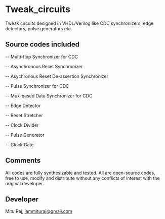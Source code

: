 # Tweak_circuits
Tweak circuits designed in VHDL/Verilog like CDC synchronizers, edge detectors, pulse generators etc.

Source codes included
---------------------
-- Multi-flop Synchronizer for CDC

-- Asynchronous Reset Synchronizer

-- Asychronous Reset De-assertion Synchronizer

-- Pulse Synchronizer for CDC

-- Mux-based Data Synchronizer for CDC

-- Edge Detector

-- Reset Stretcher

-- Clock Divider

-- Pulse Generator

-- Clock Gate

Comments
--------
All codes are fully synthesizable and tested. All are open-source codes, free to use, modify and distribute without any conflicts of interest with the original developer.

Developer
---------
Mitu Raj, iammituraj@gmail.com
